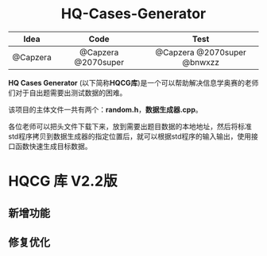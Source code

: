 # <center> HQ-Cases-Generator </center>



|   Idea   |        Code         |            Test             |
| :------: | :-----------------: | :-------------------------: |
| @Capzera | @Capzera @2070super | @Capzera @2070super @bnwxzz |



**HQ Cases Generator** (以下简称**HQCG库**)是一个可以帮助解决信息学奥赛的老师们对于自出题需要出测试数据的困难。

该项目的主体文件一共有两个：**random.h**，**数据生成器.cpp**。

各位老师可以把头文件下载下来，放到需要出题目数据的本地地址，然后将标准std程序拷贝到数据生成器的指定位置后，就可以根据std程序的输入输出，使用接口函数快速生成目标数据。



# HQCG 库 V2.2版

## 新增功能



## 修复优化
